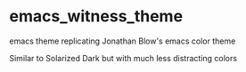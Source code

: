 # emacs_witness_theme

emacs theme replicating Jonathan Blow's emacs color theme

Similar to Solarized Dark but with much less distracting colors

